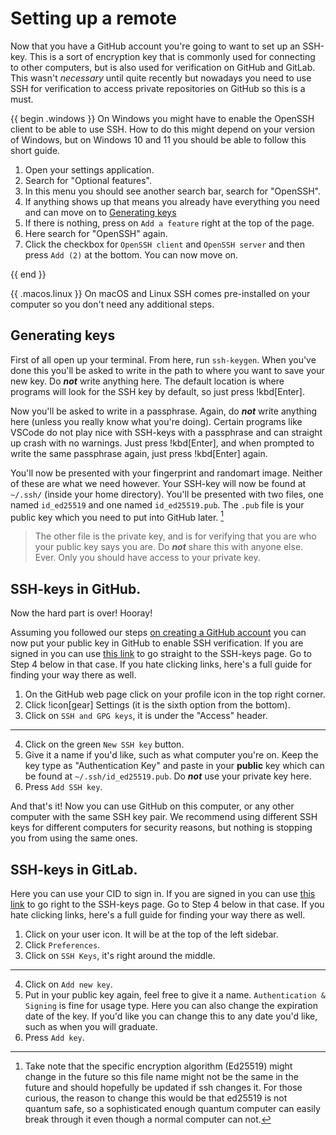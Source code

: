 # Setting up a remote

Now that you have a GitHub account you're going to want to set up an SSH-key.
This is a sort of encryption key that is commonly used for connecting to other
computers, but is also used for verification on GitHub and GitLab. This wasn't
_necessary_ until quite recently but nowadays you need to use SSH for
verification to access private repositories on GitHub so this is a must.
<!-- If you want to use SSH for connecting to computers remotely feel free to read the chapter about it in under further reading HERERH EJFHDSFJK DS -->

{{ begin .windows }}
On Windows you might have to enable the OpenSSH client to be able to use SSH.
How to do this might depend on your version of Windows, but on Windows 10 and 11 you should be able to follow this short guide.

1. Open your settings application.
2. Search for "Optional features".
3. In this menu you should see another search bar, search for "OpenSSH".
4. If anything shows up that means you already have everything you need and can move on to [Generating keys](./setup.md#generating-keys)
5. If there is nothing, press on `Add a feature` right at the top of the page.
6. Here search for "OpenSSH" again.
7. Click the checkbox for `OpenSSH client` and `OpenSSH server` and then press `Add (2)` at the bottom.
You can now move on.

{{ end }}

{{ .macos.linux }} On macOS and Linux SSH comes pre-installed on your computer so you don't need any additional steps.

## Generating keys
First of all open up your terminal. From here, run `ssh-keygen`. When you've
done this you'll be asked to write in the path to where you want to save your
new key. Do ***not*** write anything here. The default location is where
programs will look for the SSH key by default, so just press !kbd[Enter].

Now you'll be asked to write in a passphrase. Again, do ***not*** write
anything here (unless you really know what you're doing). Certain programs like
VSCode do not play nice with SSH-keys with a passphrase and can straight up
crash with no warnings. Just press !kbd[Enter], and when prompted to write the same
passphrase again, just press !kbd[Enter] again.

<!-- TODO: Maybe skip the exact name of the key as the default might change in the future? This does make it slightly more difficult to point readers in the right direction though. -->
You'll now be presented with your fingerprint and randomart image. Neither of
these are what we need however. Your SSH-key will now be found at `~/.ssh/`
(inside your home directory). You'll be presented with two files, one named
`id_ed25519` and one named `id_ed25519.pub`. The `.pub` file is your public key
which you need to put into GitHub later. [^encryption]

> The other file is the private key, and is for verifying that you are who your
> public key says you are. Do ***not*** share this with anyone else. Ever. Only
> you should have access to your private key.

## SSH-keys in GitHub.
Now the hard part is over! Hooray!

Assuming you followed our steps [on creating a GitHub account](./installation.md#create-an-account-on-github) you can now put your public key in GitHub to enable SSH verification.
If you are signed in you can use [this link](https://github.com/settings/keys)
to go straight to the SSH-keys page. Go to Step 4 below in that case. If you
hate clicking links, here's a full guide for finding your way there as well.

1. On the GitHub web page click on your profile icon in the top right corner.
2. Click !icon[gear] Settings (it is the sixth option from the bottom).
3. Click on `SSH and GPG keys`, it is under the "Access" header.
---
4. Click on the green `New SSH key` button.
5. Give it a name if you'd like, such as what computer you're on. Keep the key type as "Authentication Key" and paste in your **public** key which can be found at `~/.ssh/id_ed25519.pub`. Do ***not*** use your private key here.
6. Press `Add SSH key`.

And that's it! Now you can use GitHub on this computer, or any other computer
with the same SSH key pair. We recommend using different SSH keys for different
computers for security reasons, but nothing is stopping you from using the same
ones.

## SSH-keys in GitLab.

Here you can use your CID to sign in. If you are signed in you can use [this
link](https://git.chalmers.se/-/user_settings/ssh_keys) to go right to the
SSH-keys page. Go to Step 4 below in that case. If you hate clicking links,
here's a full guide for finding your way there as well.

1. Click on your user icon. It will be at the top of the left sidebar.
2. Click `Preferences`.
3. Click on `SSH Keys`, it's right around the middle.
---
4. Click on `Add new key`.
5. Put in your public key again, feel free to give it a name. `Authentication &
   Signing` is fine for usage type. Here you can also change the expiration date
   of the key. If you'd like you can change this to any date you'd like, such as
   when you will graduate.
6. Press `Add key`.

[^encryption]: Take note that the specific encryption algorithm (Ed25519) might
    change in the future so this file name might not be the same in the future
    and should hopefully be updated if ssh changes it. For those curious, the
    reason to change this would be that ed25519 is not quantum safe, so a
    sophisticated enough quantum computer can easily break through it even
    though a normal computer can not.
